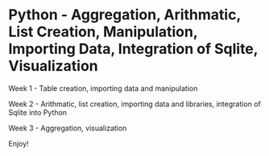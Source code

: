 # Python - Aggregation, Arithmatic, List Creation, Manipulation, Importing Data, Integration of Sqlite, Visualization

Week 1 - Table creation, importing data and manipulation

Week 2 - Arithmatic, list creation, importing data and libraries, integration of Sqlite into Python

Week 3 - Aggregation, visualization

Enjoy!
